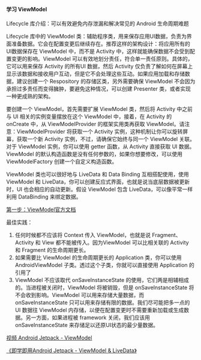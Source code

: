 #### 学习 ViewModel

Lifecycle 库介绍：可以有效避免内存泄漏和解决常见的 Android 生命周期难题

Lifecycle 库中的 ViewModel 类：辅助程序类，用来保存应用UI数据，负责为界面准备数据。它会在配置变更后继续存在。推荐这样的架构设计：将应用所有的UI数据保存在 ViewModel 中，而不是 Activity 中，这样就能确保数据不会受到配置变更的影响。ViewModel 可以有效地划分责任，符合单一责任原则。具体的，它可以用来保存 Activity 的所有UI 数据，然后 Activity 仅负责了解如何在屏幕上显示该数据和接收用户互动，但是它不会处理这些互动。如果应用加载和存储数据，建议创建一个 Respository 的存储区类，另外需要确保 ViewModel 不会因为承担过多责任而变得臃肿，要避免这种情况，可以创建 Presenter 类，或者实现一种更成熟的架构。

要创建一个 ViewModel，首先需要扩展 ViewModel 类，然后将 Activity 中之前与 UI 相关的实例变量摆放在这个 ViewModel 中，接着，在 Activity 的 onCreate 中，从 ViewModelProvider 的框架实用类再获取 ViewModel。请注意：ViewModelProvider 将获取一个 Activity 实例，这种机制让你可以旋转屏幕，获取一个新 Activity 实例，不过，请确保它始终与同一个 ViewModel 关联。对于 ViewModel 实例，你可以使用 getter 函数，从 Activity 直接获取 UI 数据。ViewModel 的默认构造函数是没有任何参数的，如果你想要修改，可以使用 ViewModelFactory 创建一个自定义构造函数。

ViewModel 类也可以很好地与 LiveData 和 Data Binding 互相搭配使用，使用 ViewModel 和 LiveData，你可以创建反应式界面，也就是说当底层数据被更新时，UI 也会相应的自动更新。假设 ViewModel 包含 LiveData，可以像平常一样利用 DataBinding 来绑定数据。

[第一步：ViewModel官方文档](<https://developer.android.com/topic/libraries/architecture/viewmodel>)

最佳实践：

1. 任何时候都不应该将 Context 传入 ViewModel，也就是说 Fragment、Activity 和 View 都不能被传入。因为ViewModel 可以比相关联的 Activity 和 Fragment 的生命周期更长。
2. 如果需要比 ViewModel 的生命周期更长的 Application 类，你可以使用 AndroidViewModel 子类。透过这个子类，你就可以直接使用 Application 的引用了
3. ViewModel 不应该取代 onSaveInstanceState 的使用，它们两是相辅相成的。当进程被关闭时，ViewModel 将被销毁，但是 onSaveInstanceState 将不会收到影响。ViewModel 可以用来存储大量数据，而 onSaveInstanceState 只可以用来存储有限的数据。我们尽可能把多一点的 UI 数据往 ViewModel 内存储，以便在配置变更时不需要重新加载或生成数据。另一方面，如果进程被 framework 关闭，我们应该用 onSaveInstanceState 来存储足以还原UI状态的最少量数据。

[视频 Android Jetpack - ViewModel](<https://www.bilibili.com/video/av29949898>)

[《即学即用Android Jetpack - ViewModel & LiveData》](https://www.jianshu.com/p/81a284969f03)

